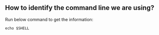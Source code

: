## How to identify the command line we are using?

   Run below command to get the information:

   ```shell
   echo $SHELL
   ```
